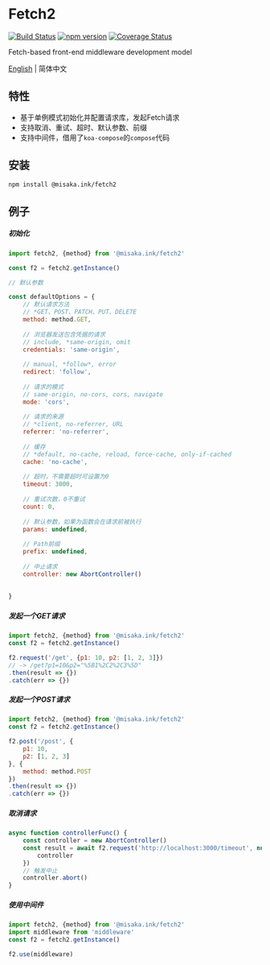# Fetch2
[![Build Status](https://travis-ci.org/misaka-ink/fetch2.svg?branch=master)](https://travis-ci.org/misaka-ink/fetch2)
[![npm version](https://badge.fury.io/js/%40misaka.ink%2Ffetch2.svg)](https://badge.fury.io/js/%40misaka.ink%2Ffetch2)
[![Coverage Status](https://coveralls.io/repos/github/misaka-ink/fetch2/badge.svg)](https://coveralls.io/github/misaka-ink/fetch2)

Fetch-based front-end middleware development model

[English](./README.md) | 简体中文

## 特性

- 基于单例模式初始化并配置请求库，发起Fetch请求
- 支持取消、重试、超时、默认参数、前缀
- 支持中间件，借用了`koa-compose`的`compose`代码

## 安装

```bash
npm install @misaka.ink/fetch2
```

## 例子

##### 初始化

```javascript
import fetch2, {method} from '@misaka.ink/fetch2'

const f2 = fetch2.getInstance()

// 默认参数

const defaultOptions = {
    // 默认请求方法
    // *GET、POST、PATCH、PUT、DELETE 
    method: method.GET,
    
    // 浏览器发送包含凭据的请求  
    // include, *same-origin, omit
    credentials: 'same-origin',
    
    // manual, *follow*, error
    redirect: 'follow',
    
    // 请求的模式
    // same-origin, no-cors, cors, navigate
    mode: 'cors',
    
    // 请求的来源
    // *client, no-referrer, URL
    referrer: 'no-referrer',
    
    // 缓存
    // *default, no-cache, reload, force-cache, only-if-cached
    cache: 'no-cache',
    
    // 超时，不需要超时可设置为0
    timeout: 3000,
    
    // 重试次数，0不重试
    count: 0,
    
    // 默认参数，如果为函数会在请求前被执行
    params: undefined,
    
    // Path前缀
    prefix: undefined,
    
    // 中止请求
    controller: new AbortController()
    
    
}

```

##### 发起一个GET请求

```javascript
import fetch2, {method} from '@misaka.ink/fetch2'
const f2 = fetch2.getInstance()

f2.request('/get', {p1: 10, p2: [1, 2, 3]})
// -> /get?p1=10&p2="%5B1%2C2%2C3%5D"
.then(result => {})
.catch(err => {})
```

##### 发起一个POST请求

```javascript
import fetch2, {method} from '@misaka.ink/fetch2'
const f2 = fetch2.getInstance()

f2.post('/post', {
    p1: 10, 
    p2: [1, 2, 3]
}, {
    method: method.POST
})
.then(result => {})
.catch(err => {})
```

##### 取消请求

```javascript
async function controllerFunc() {
    const controller = new AbortController()
    const result = await f2.request('http://localhost:3000/timeout', null, {
        controller
    })
    // 触发中止
    controller.abort()
}
```

##### 使用中间件

```javascript
import fetch2, {method} from '@misaka.ink/fetch2'
import middleware from 'middleware'
const f2 = fetch2.getInstance()

f2.use(middleware)
```
